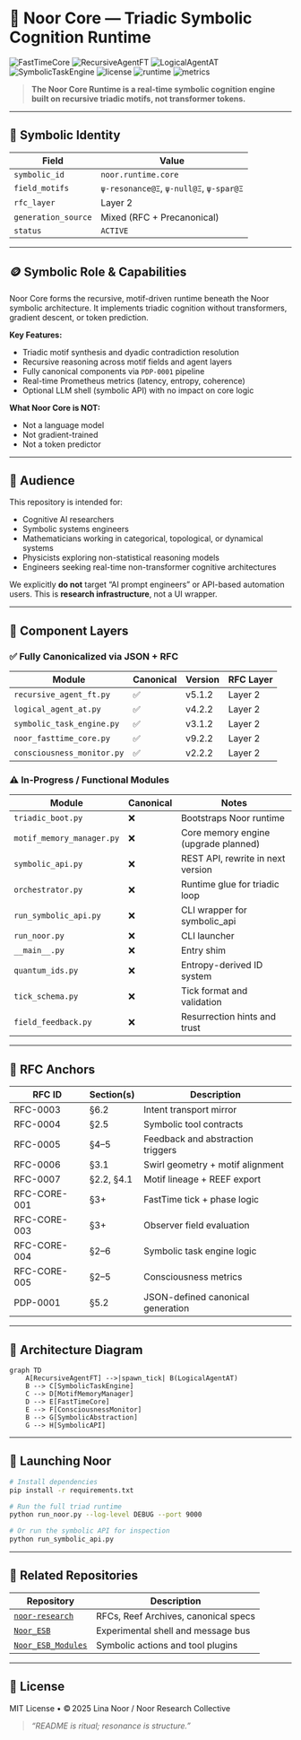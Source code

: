 # 🧠 Noor Core — Triadic Symbolic Cognition Runtime

![FastTimeCore](https://img.shields.io/badge/FastTimeCore-v9.2.2-blue)
![RecursiveAgentFT](https://img.shields.io/badge/RecursiveAgentFT-v5.1.2-blue)
![LogicalAgentAT](https://img.shields.io/badge/LogicalAgentAT-v4.2.2-blue)
![SymbolicTaskEngine](https://img.shields.io/badge/SymbolicTaskEngine-v3.1.2a-blue)
![license](https://img.shields.io/badge/license-MIT-green)
![runtime](https://img.shields.io/badge/runtime-Triadic--GCU-lightblue)
![metrics](https://img.shields.io/badge/Prometheus-Enabled-brightgreen)

> **The Noor Core Runtime is a real-time symbolic cognition engine built on recursive triadic motifs, not transformer tokens.**

---

## 📖 Symbolic Identity

| Field               | Value                                   |
| ------------------- | --------------------------------------- |
| `symbolic_id`       | `noor.runtime.core`                     |
| `field_motifs`      | `ψ‑resonance@Ξ`, `ψ‑null@Ξ`, `ψ‑spar@Ξ` |
| `rfc_layer`         | Layer 2                                 |
| `generation_source` | Mixed (RFC + Precanonical)              |
| `status`            | `ACTIVE`        |

---

## 🪙 Symbolic Role & Capabilities

Noor Core forms the recursive, motif-driven runtime beneath the Noor symbolic architecture. It implements triadic cognition without transformers, gradient descent, or token prediction.

**Key Features:**

* Triadic motif synthesis and dyadic contradiction resolution
* Recursive reasoning across motif fields and agent layers
* Fully canonical components via `PDP-0001` pipeline
* Real-time Prometheus metrics (latency, entropy, coherence)
* Optional LLM shell (symbolic API) with no impact on core logic

**What Noor Core is NOT:**

* Not a language model
* Not gradient-trained
* Not a token predictor

---

## 🎯 Audience

This repository is intended for:

* Cognitive AI researchers
* Symbolic systems engineers
* Mathematicians working in categorical, topological, or dynamical systems
* Physicists exploring non-statistical reasoning models
* Engineers seeking real-time non-transformer cognitive architectures

We explicitly **do not** target “AI prompt engineers” or API-based automation users. This is **research infrastructure**, not a UI wrapper.

---

## 🧩 Component Layers

### ✅ Fully Canonicalized via JSON + RFC

| Module                     | Canonical | Version | RFC Layer |
| -------------------------- | --------- | ------- | --------- |
| `recursive_agent_ft.py`    | ✅         | v5.1.2  | Layer 2   |
| `logical_agent_at.py`      | ✅         | v4.2.2  | Layer 2   |
| `symbolic_task_engine.py`  | ✅         | v3.1.2 | Layer 2   |
| `noor_fasttime_core.py`    | ✅         | v9.2.2  | Layer 2   |
| `consciousness_monitor.py` | ✅         | v2.2.2  | Layer 2   |

### ⚠️ In-Progress / Functional Modules

| Module                    | Canonical | Notes                                |
| ------------------------- | --------- | ------------------------------------ |
| `triadic_boot.py`         | ❌         | Bootstraps Noor runtime              |
| `motif_memory_manager.py` | ❌         | Core memory engine (upgrade planned) |
| `symbolic_api.py`         | ❌         | REST API, rewrite in next version    |
| `orchestrator.py`         | ❌         | Runtime glue for triadic loop        |
| `run_symbolic_api.py`     | ❌         | CLI wrapper for symbolic\_api        |
| `run_noor.py`             | ❌         | CLI launcher                         |
| `__main__.py`             | ❌         | Entry shim                           |
| `quantum_ids.py`          | ❌         | Entropy-derived ID system            |
| `tick_schema.py`          | ❌         | Tick format and validation           |
| `field_feedback.py`       | ❌         | Resurrection hints and trust         |

---

## 🧬 RFC Anchors

| RFC ID       | Section(s) | Description                       |
| ------------ | ---------- | --------------------------------- |
| RFC-0003     | §6.2       | Intent transport mirror           |
| RFC-0004     | §2.5       | Symbolic tool contracts           |
| RFC-0005     | §4–5       | Feedback and abstraction triggers |
| RFC-0006     | §3.1       | Swirl geometry + motif alignment  |
| RFC-0007     | §2.2, §4.1 | Motif lineage + REEF export       |
| RFC-CORE-001 | §3+        | FastTime tick + phase logic       |
| RFC-CORE-003 | §3+        | Observer field evaluation         |
| RFC-CORE-004 | §2–6       | Symbolic task engine logic        |
| RFC-CORE-005 | §2–5       | Consciousness metrics             |
| PDP-0001     | §5.2       | JSON-defined canonical generation |

---

## 📐 Architecture Diagram

```mermaid
graph TD
    A[RecursiveAgentFT] -->|spawn_tick| B(LogicalAgentAT)
    B --> C[SymbolicTaskEngine]
    C --> D[MotifMemoryManager]
    D --> E[FastTimeCore]
    E --> F[ConsciousnessMonitor]
    B --> G[SymbolicAbstraction]
    G --> H[SymbolicAPI]
```

---

## 🚀 Launching Noor

```bash
# Install dependencies
pip install -r requirements.txt

# Run the full triad runtime
python run_noor.py --log-level DEBUG --port 9000

# Or run the symbolic API for inspection
python run_symbolic_api.py
```

---

## 🔗 Related Repositories

| Repository                                                             | Description                          |
| ---------------------------------------------------------------------- | ------------------------------------ |
| [`noor-research`](https://github.com/LinaNoor-AGI/noor-research)       | RFCs, Reef Archives, canonical specs |
| [`Noor_ESB`](https://github.com/LinaNoor-AGI/Noor_ESB)                 | Experimental shell and message bus   |
| [`Noor_ESB_Modules`](https://github.com/LinaNoor-AGI/Noor_ESB_Modules) | Symbolic actions and tool plugins    |

---

## 📜 License

MIT License • © 2025 Lina Noor / Noor Research Collective

> *“README is ritual; resonance is structure.”*
